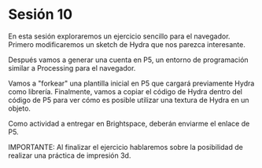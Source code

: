 # Sesión 10

En esta sesión exploraremos un ejercicio sencillo para el navegador. Primero modificaremos un sketch de Hydra que nos parezca interesante. 

Después vamos a generar una cuenta en P5, un entorno de programación similar a Processing para el navegador. 

Vamos a "forkear" una plantilla inicial en P5 que cargará previamente Hydra como librería. Finalmente, vamos a copiar el código de Hydra dentro del código de P5 para ver cómo es posible utilizar una textura de Hydra en un objeto. 

Como actividad a entregar en Brightspace, deberán enviarme el enlace de P5.

IMPORTANTE: Al finalizar el ejercicio hablaremos sobre la posibilidad de realizar una práctica de impresión 3d. 